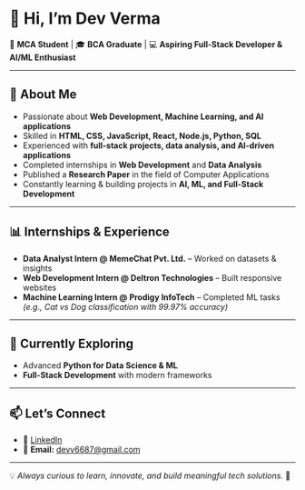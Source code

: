 # 👋 Hi, I’m **Dev Verma**

📘 **MCA Student**  | 🎓 **BCA Graduate**  | 💻 **Aspiring Full-Stack Developer & AI/ML Enthusiast**

---

## 🚀 About Me  
- Passionate about **Web Development, Machine Learning, and AI applications**  
- Skilled in **HTML, CSS, JavaScript, React, Node.js, Python, SQL**  
- Experienced with **full-stack projects, data analysis, and AI-driven applications**  
- Completed internships in **Web Development** and **Data Analysis**  
- Published a **Research Paper** in the field of Computer Applications  
- Constantly learning & building projects in **AI, ML, and Full-Stack Development**  

---

## 📊 Internships & Experience  
- **Data Analyst Intern @ MemeChat Pvt. Ltd.** – Worked on datasets & insights  
- **Web Development Intern @ Deltron Technologies** – Built responsive websites  
- **Machine Learning Intern @ Prodigy InfoTech** – Completed ML tasks *(e.g., Cat vs Dog classification with 99.97% accuracy)*  

---

## 🌱 Currently Exploring  
- Advanced **Python for Data Science & ML**  
- **Full-Stack Development** with modern frameworks  

---

## 📫 Let’s Connect  
- 💼 [LinkedIn](https://www.linkedin.com/in/devverma0408/)  
- 📧 **Email:** devv6687@gmail.com  

---

💡 *Always curious to learn, innovate, and build meaningful tech solutions.* 🚀
